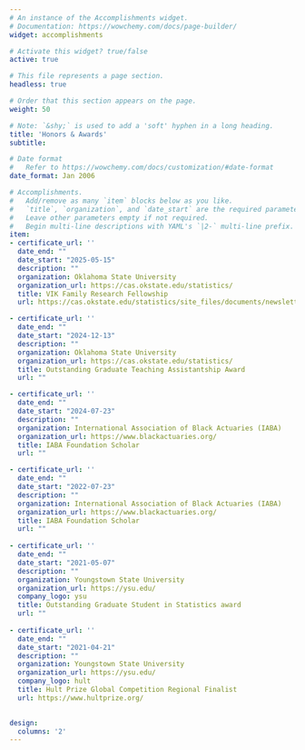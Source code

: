 ```yaml
---
# An instance of the Accomplishments widget.
# Documentation: https://wowchemy.com/docs/page-builder/
widget: accomplishments

# Activate this widget? true/false
active: true

# This file represents a page section.
headless: true

# Order that this section appears on the page.
weight: 50

# Note: `&shy;` is used to add a 'soft' hyphen in a long heading.
title: 'Honors & Awards'
subtitle:

# Date format
#   Refer to https://wowchemy.com/docs/customization/#date-format
date_format: Jan 2006

# Accomplishments.
#   Add/remove as many `item` blocks below as you like.
#   `title`, `organization`, and `date_start` are the required parameters.
#   Leave other parameters empty if not required.
#   Begin multi-line descriptions with YAML's `|2-` multi-line prefix.
item:
- certificate_url: ''
  date_end: ""
  date_start: "2025-05-15"
  description: ""
  organization: Oklahoma State University
  organization_url: https://cas.okstate.edu/statistics/
  title: VIK Family Research Fellowship
  url: https://cas.okstate.edu/statistics/site_files/documents/newsletters/stat_newsletter2018.pdf

- certificate_url: ''
  date_end: ""
  date_start: "2024-12-13"
  description: ""
  organization: Oklahoma State University
  organization_url: https://cas.okstate.edu/statistics/
  title: Outstanding Graduate Teaching Assistantship Award
  url: ""

- certificate_url: ''
  date_end: ""
  date_start: "2024-07-23"
  description: ""
  organization: International Association of Black Actuaries (IABA)
  organization_url: https://www.blackactuaries.org/
  title: IABA Foundation Scholar
  url: ""

- certificate_url: ''
  date_end: ""
  date_start: "2022-07-23"
  description: ""
  organization: International Association of Black Actuaries (IABA)
  organization_url: https://www.blackactuaries.org/
  title: IABA Foundation Scholar
  url: ""
  
- certificate_url: ''
  date_end: ""
  date_start: "2021-05-07"
  description: ""
  organization: Youngstown State University
  organization_url: https://ysu.edu/
  company_logo: ysu
  title: Outstanding Graduate Student in Statistics award
  url: ""
  
- certificate_url: ''
  date_end: ""
  date_start: "2021-04-21"
  description: ""
  organization: Youngstown State University
  organization_url: https://ysu.edu/
  company_logo: hult
  title: Hult Prize Global Competition Regional Finalist
  url: https://www.hultprize.org/
  

design:
  columns: '2' 
---
```

